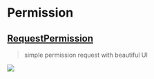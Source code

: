 Permission
==

[RequestPermission](https://github.com/IvanVorobei/RequestPermission)
--
> simple permission request with beautiful UI

![](https://raw.githubusercontent.com/IvanVorobei/RequestPermission/master/resources/request-permission%20-%20mockup_preview.gif)
